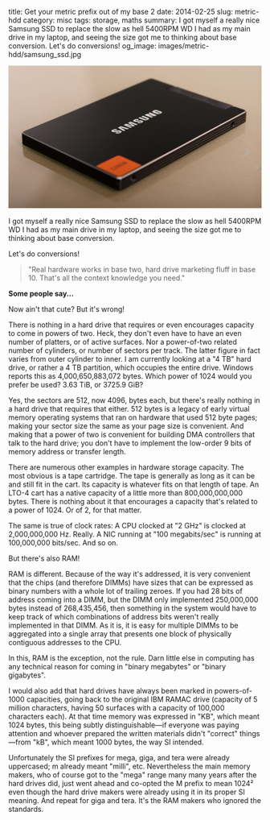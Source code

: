 title: Get your metric prefix out of my base 2
date: 2014-02-25
slug: metric-hdd
category: misc
tags: storage, maths
summary: I got myself a really nice Samsung SSD to replace the slow as hell 5400RPM WD I had as my main drive in my laptop, and seeing the size got me to thinking about base conversion. Let's do conversions!
og_image: images/metric-hdd/samsung_ssd.jpg

![featureimage](/images/metric-hdd/samsung_ssd.jpg)

I got myself a really nice Samsung SSD to replace the slow as hell 5400RPM WD I had as my main drive in my laptop, and seeing the size got me to thinking about base conversion.

Let's do conversions!
<div class="container">
<blockquote>"Real hardware works in base two, hard drive marketing fluff in base 10. That's all the context knowledge you need."</blockquote>
<div class="reference">
<strong>Some people say...</strong>
<p>Now ain't that cute? But it's wrong!</p>
</div>
</div>

There is nothing in a hard drive that requires or even encourages capacity to come in powers of two. Heck, they don't even have to have an even number of platters, or of active surfaces. Nor a power-of-two related number of cylinders, or number of sectors per track. The latter figure in fact varies from outer cylinder to inner. I am currently looking at a "4 TB" hard drive, or rather a 4 TB partition, which occupies the entire drive. Windows reports this as 4,000,650,883,072 bytes. Which power of 1024 would you prefer be used? 3.63 TiB, or 3725.9 GiB?

Yes, the sectors are 512, now 4096, bytes each, but there's really nothing in a hard drive that requires that either. 512 bytes is a legacy of early virtual memory operating systems that ran on hardware that used 512 byte pages; making your sector size the same as your page size is convenient. And making that a power of two is convenient for building DMA controllers that talk to the hard drive; you don't have to implement the low-order 9 bits of memory address or transfer length.

There are numerous other examples in hardware storage capacity. The most obvious is a tape cartridge. The tape is generally as long as it can be and still fit in the cart. Its capacity is whatever fits on that length of tape. An LTO-4 cart has a native capacity of a little more than 800,000,000,000 bytes. There is nothing about it that encourages a capacity that's related to a power of 1024. Or of 2, for that matter.

The same is true of clock rates: A CPU clocked at "2 GHz" is clocked at 2,000,000,000 Hz. Really. A NIC running at "100 megabits/sec" is running at 100,000,000 bits/sec. And so on.

 But there's also RAM!

RAM is different. Because of the way it's addressed, it is very convenient that the chips (and therefore DIMMs) have sizes that can be expressed as binary numbers with a whole lot of trailing zeroes. If you had 28 bits of address coming into a DIMM, but the DIMM only implemented 250,000,000 bytes instead of 268,435,456, then something in the system would have to keep track of which combinations of address bits weren't really implemented in that DIMM. As it is, it is easy for multiple DIMMs to be aggregated into a single array that presents one block of physically contiguous addresses to the CPU.

In this, RAM is the exception, not the rule. Darn little else in computing has any technical reason for coming in "binary megabytes" or "binary gigabytes".

I would also add that hard drives have always been marked in powers-of-1000 capacities, going back to the original IBM RAMAC drive (capacity of 5 million characters, having 50 surfaces with a capacity of 100,000 characters each). At that time memory was expressed in "KB", which meant 1024 bytes, this being subtly distinguishable—if everyone was paying attention and whoever prepared the written materials didn't "correct" things—from "kB", which meant 1000 bytes, the way SI intended.

Unfortunately the SI prefixes for mega, giga, and tera were already uppercased; m already meant "milli", etc. Nevertheless the main memory makers, who of course got to the "mega" range many many years after the hard drives did, just went ahead and co-opted the M prefix to mean 1024² even though the hard drive makers were already using it in its proper SI meaning. And repeat for giga and tera. It's the RAM makers who ignored the standards.
